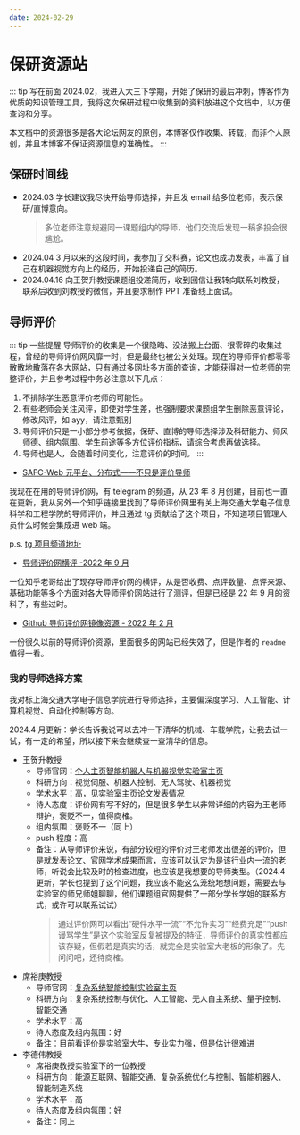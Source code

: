 ```yaml
---
date: 2024-02-29
---
```


# 保研资源站

::: tip 写在前面
2024.02，我进入大三下学期，开始了保研的最后冲刺，博客作为优质的知识管理工具，我将这次保研过程中收集到的资料放进这个文档中，以方便查询和分享。

本文档中的资源很多是各大论坛网友的原创，本博客仅作收集、转载，而非个人原创，并且本博客不保证资源信息的准确性。
:::

## 保研时间线

- 2024.03 学长建议我尽快开始导师选择，并且发 email 给多位老师，表示保研/直博意向。
  > 多位老师注意规避同一课题组内的导师，他们交流后发现一稿多投会很尴尬。
- 2024.04 3 月以来的这段时间，我参加了交科赛，论文也成功发表，丰富了自己在机器视觉方向上的经历，开始投递自己的简历。
- 2024.04.16 向王贺升教授课题组投递简历，收到回信让我转向联系刘教授，联系后收到刘教授的微信，并且要求制作 PPT 准备线上面试。

## 导师评价

::: tip 一些提醒
导师评价的收集是一个很隐晦、没法搬上台面、很零碎的收集过程，曾经的导师评价网风靡一时，但是最终也被公关处理。现在的导师评价都零零散散地散落在各大网站，只有通过多网址多方面的查询，才能获得对一位老师的完整评价，并且参考过程中务必注意以下几点：

1. 不排除学生恶意评价老师的可能性。
2. 有些老师会关注风评，即使对学生差，也强制要求课题组学生删除恶意评论，修改风评，如 ayy，请注意甄别
3. 导师评价只是一小部分参考依据，保研、直博的导师选择涉及科研能力、师风师德、组内氛围、学生前途等多方位评价指标，请综合考虑再做选择。
4. 导师也是人，会随着时间变化，注意评价的时间。
   :::

- [SAFC-Web 元平台、分布式——不只是评价导师](https://framist.github.io/safc/)

我现在在用的导师评价网，有 telegram 的频道，从 23 年 8 月创建，目前也一直在更新，我从另外一个知乎链接里找到了导师评价网里有关上海交通大学电子信息科学和工程学院的导师评价，并且通过 tg 贡献给了这个项目，不知道项目管理人员什么时候会集成进 web 端。

p.s. [tg 项目频道地址](https://t.me/SAFC_group)

- [导师评价网横评 -2022 年 9 月](https://zhuanlan.zhihu.com/p/514592085)

一位知乎老哥给出了现存导师评价网的横评，从是否收费、点评数量、点评来源、基础功能等多个方面对各大导师评价网站进行了测评，但是已经是 22 年 9 月的资料了，有些过时。

- [Github 导师评价网镜像资源 - 2022 年 2 月](https://github.com/wangzhiye-tiancai/mysupervisor_save)

一份很久以前的导师评价资源，里面很多的网站已经失效了，但是作者的 `readme` 值得一看。

### 我的导师选择方案

我对标上海交通大学电子信息学院进行导师选择，主要偏深度学习、人工智能、计算机视觉、自动化控制等方向。

2024.4 月更新：学长告诉我说可以去冲一下清华的机械、车载学院，让我去试一试，有一定的希望，所以接下来会继续查一查清华的信息。

- 王贺升教授
  - 导师官网：[个人主页](https://irmv.sjtu.edu.cn/wanghesheng)[智能机器人与机器视觉实验室主页](https://irmv.sjtu.edu.cn/research/)
  - 科研方向：视觉伺服、机器人控制、无人驾驶、机器视觉
  - 学术水平：高，见实验室主页论文发表情况
  - 待人态度：评价网有写不好的，但是很多学生以非常详细的内容为王老师辩护，褒贬不一，值得商榷。
  - 组内氛围：褒贬不一（同上）
  - push 程度：高
  - 备注：从导师评价来说，有部分较短的评价对王老师发出很差的评价，但是就发表论文、官网学术成果而言，应该可以认定为是该行业内一流的老师，听说会比较及时的检查进度，也应该是我想要的导师类型。（2024.4 更新，学长也提到了这个问题，我应该不能这么笼统地想问题，需要去与实验室的师兄师姐聊聊，他们课题组官网提供了一部分学长学姐的联系方式，或许可以联系试试）
    > 通过评价网可以看出“硬件水平一流”“不允许实习”“经费充足”“push 谩骂学生”是这个实验室反复被提及的特征，导师评价的真实性都应该存疑，但假若是真实的话，就完全是实验室大老板的形象了。先问问吧，还待商榷。
- 席裕庚教授
  - 导师官网：[复杂系统智能控制实验室主页](http://csc-lab.com/index)
  - 科研方向：复杂系统控制与优化、人工智能、无人自主系统、量子控制、智能交通
  - 学术水平：高
  - 待人态度及组内氛围：好
  - 备注：目前看评价是实验室大牛，专业实力强，但是估计很难进
- 李德伟教授
  - 席裕庚教授实验室下的一位教授
  - 科研方向：能源互联网、智能交通、复杂系统优化与控制、智能机器人、智能制造系统
  - 学术水平：高
  - 待人态度及组内氛围：好
  - 备注：同上
